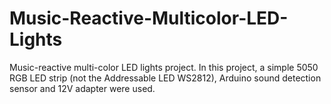 # Music-Reactive-Multicolor-LED-Lights
Music-reactive multi-color LED lights project. In this project, a simple 5050 RGB LED strip (not the Addressable LED WS2812), Arduino sound detection sensor and 12V adapter were used.
